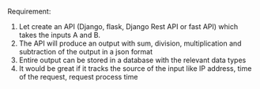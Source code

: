 Requirement:

1. Let create an API (Django, flask, Django Rest API or fast API) which takes the inputs A and B.
2. The API will produce an output with sum, division, multiplication and subtraction of the output in a json format
3. Entire output can be stored in a database with the relevant data types
4. It would be great if it tracks the source of the input like IP address, time of the request, request process time
